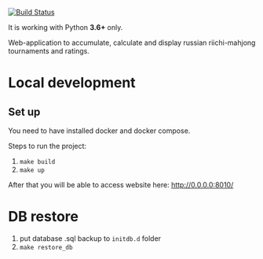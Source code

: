 [![Build Status](https://travis-ci.org/MahjongRepository/mahjong-portal.svg?branch=master)](https://travis-ci.org/MahjongRepository/mahjong-portal)

It is working with Python **3.6+** only.

Web-application to accumulate, calculate and display russian riichi-mahjong tournaments and ratings.

# Local development

## Set up

You need to have installed docker and docker compose.

Steps to run the project:

1. `make build`
2. `make up`

After that you will be able to access website here: http://0.0.0.0:8010/

# DB restore

1. put database .sql backup to `initdb.d` folder
2. `make restore_db`

